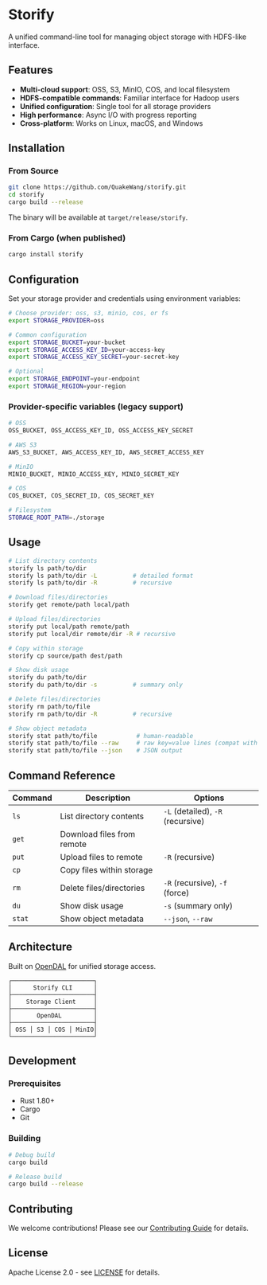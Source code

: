 # Storify

A unified command-line tool for managing object storage with HDFS-like interface.

## Features

- **Multi-cloud support**: OSS, S3, MinIO, COS, and local filesystem
- **HDFS-compatible commands**: Familiar interface for Hadoop users
- **Unified configuration**: Single tool for all storage providers
- **High performance**: Async I/O with progress reporting
- **Cross-platform**: Works on Linux, macOS, and Windows

## Installation

### From Source

```bash
git clone https://github.com/QuakeWang/storify.git
cd storify
cargo build --release
```

The binary will be available at `target/release/storify`.

### From Cargo (when published)

```bash
cargo install storify
```

## Configuration

Set your storage provider and credentials using environment variables:

```bash
# Choose provider: oss, s3, minio, cos, or fs
export STORAGE_PROVIDER=oss

# Common configuration
export STORAGE_BUCKET=your-bucket
export STORAGE_ACCESS_KEY_ID=your-access-key
export STORAGE_ACCESS_KEY_SECRET=your-secret-key

# Optional
export STORAGE_ENDPOINT=your-endpoint
export STORAGE_REGION=your-region
```

### Provider-specific variables (legacy support)

```bash
# OSS
OSS_BUCKET, OSS_ACCESS_KEY_ID, OSS_ACCESS_KEY_SECRET

# AWS S3  
AWS_S3_BUCKET, AWS_ACCESS_KEY_ID, AWS_SECRET_ACCESS_KEY

# MinIO
MINIO_BUCKET, MINIO_ACCESS_KEY, MINIO_SECRET_KEY

# COS
COS_BUCKET, COS_SECRET_ID, COS_SECRET_KEY

# Filesystem
STORAGE_ROOT_PATH=./storage
```

## Usage

```bash
# List directory contents
storify ls path/to/dir
storify ls path/to/dir -L          # detailed format
storify ls path/to/dir -R          # recursive

# Download files/directories  
storify get remote/path local/path

# Upload files/directories
storify put local/path remote/path
storify put local/dir remote/dir -R # recursive

# Copy within storage
storify cp source/path dest/path

# Show disk usage
storify du path/to/dir
storify du path/to/dir -s          # summary only

# Delete files/directories
storify rm path/to/file
storify rm path/to/dir -R          # recursive

# Show object metadata
storify stat path/to/file           # human-readable
storify stat path/to/file --raw     # raw key=value lines (compat with opendal-mkdir)
storify stat path/to/file --json    # JSON output
```

## Command Reference

| Command | Description | Options |
|---------|-------------|---------|
| `ls` | List directory contents | `-L` (detailed), `-R` (recursive) |
| `get` | Download files from remote | |
| `put` | Upload files to remote | `-R` (recursive) |
| `cp` | Copy files within storage | |
| `rm` | Delete files/directories | `-R` (recursive), `-f` (force) |
| `du` | Show disk usage | `-s` (summary only) |
| `stat` | Show object metadata | `--json`, `--raw` |

## Architecture

Built on [OpenDAL](https://github.com/apache/opendal) for unified storage access.

```
┌───────────────────────┐
│      Storify CLI      │
├───────────────────────┤
│    Storage Client     │
├───────────────────────┤
│       OpenDAL         │
├───────────────────────┤
│ OSS │ S3 │ COS │ MinIO│
└───────────────────────┘
```

## Development

### Prerequisites

- Rust 1.80+
- Cargo
- Git

### Building

```bash
# Debug build
cargo build

# Release build
cargo build --release
```

## Contributing

We welcome contributions! Please see our [Contributing Guide](CONTRIBUTING.md) for details.

## License

Apache License 2.0 - see [LICENSE](LICENSE) for details.
